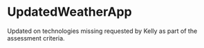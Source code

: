 # UpdatedWeatherApp
Updated on technologies missing requested by Kelly as part of the assessment criteria.
